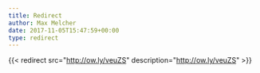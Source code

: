 ```yaml
---
title: Redirect
author: Max Melcher
date: 2017-11-05T15:47:59+00:00
type: redirect
---
```

{{< redirect src="http://ow.ly/veuZS" description="http://ow.ly/veuZS" >}}
